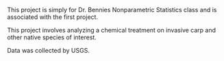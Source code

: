 This project is simply for Dr. Bennies Nonparametric Statistics class and is associated with the first project.

This project involves analyzing a chemical treatment on invasive carp and other native species of interest. 

Data was collected by USGS. 